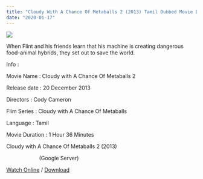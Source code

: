 ```yaml
---
title: "Cloudy With A Chance Of Metaballs 2 (2013) Tamil Dubbed Movie Download"
date: "2020-01-17"
---
```


[![](https://1.bp.blogspot.com/-EcpS90Ji2o0/XiGLVJOAZyI/AAAAAAAAAaE/-WeNqVDeoMUeO20DmrmZM942LAoxKUFyQCLcBGAsYHQ/s320/9658232.jpg)](https://1.bp.blogspot.com/-EcpS90Ji2o0/XiGLVJOAZyI/AAAAAAAAAaE/-WeNqVDeoMUeO20DmrmZM942LAoxKUFyQCLcBGAsYHQ/s1600/9658232.jpg)

When Flint and his friends learn that his machine is creating dangerous food-animal hybrids, they set out to save the world.

  

  

Info :

  

Movie Name : Cloudy with A Chance Of Metaballs 2

Release date : 20 December 2013

Directors : Cody Cameron

Flim Series : Cloudy with A Chance Of Metaballs

Language : Tamil

Movie Duration : 1 Hour 36 Minutes

Cloudy with A Chance Of Metaballs 2 (2013)

                      (Google Server)

[Watch Online](https://gplinks.in/lRHkb) / [Download](https://gplinks.in/lRHkb)
